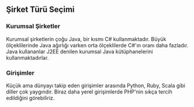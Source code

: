 ## Şirket Türü Seçimi

### Kurumsal Şirketler

Kurumsal şirketlerin çoğu Java, bir kısmı C# kullanmaktadır. Büyük ölçeklilerinde Java ağırlığı varken orta ölçeklilerde C#'ın oranı daha fazladır. Java kullananlar J2EE denilen kurumsal Java kütüphanelerini kullanmaktadırlar.

### Girişimler

Küçük ama dünyayı takip eden girişimler arasında Python, Ruby, Scala gibi diller çok yaygındır. Biraz daha yerel girişimlerde PHP'nin sıkça tercih edildiğini görebiliriz.
